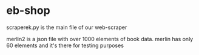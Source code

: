 # eb-shop

scraperek.py is the main file of our web-scraper

merlin2 is a json file with over 1000 elements of book data. 
merlin has only 60 elements and it's there for testing purposes
